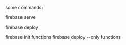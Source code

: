 

some commands:

firebase serve

firebase deploy

firebase init functions
firebase deploy --only functions